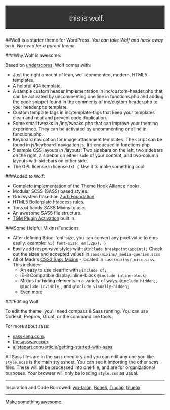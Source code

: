 ![wolf](images/readme-header.png)
===

##Wolf is a starter theme for WordPress.
*You can take Wolf and hack away on it. No need for a parent theme.*


###Why Wolf is awesome:

Based on [underscores](https://github.com/automattic/_s), Wolf comes with:

 * Just the right amount of lean, well-commented, modern, HTML5 templates.
 * A helpful 404 template.
 * A sample custom header implementation in inc/custom-header.php that can be activated by uncommenting one line in functions.php and adding the code snippet found in the comments of inc/custom header.php to your header.php template.
 * Custom template tags in inc/template-tags that keep your templates clean and neat and prevent code duplication.
 * Some small tweaks in /inc/tweaks.php that can improve your theming experience. They can be activated by uncommenting one line in functions.php.
 * Keyboard navigation for image attachment templates. The script can be found in js/keyboard-navigation.js. It’s enqueued in functions.php.
 * 5 sample CSS layouts in /layouts: Two sidebars on the left, two sidebars on the right, a sidebar on either side of your content, and two-column layouts with sidebars on either side.
 * The GPL license in license.txt. :) Use it to make something cool.


###Added to Wolf:

* Complete implementation of the [Theme Hook Alliance](https://github.com/zamoose/themehookalliance) hooks.
* Modular SCSS (SASS) based styles.
* Grid system based on [Zurb Foundation](http://foundation.zurb.com).
* HTML5 Boilerplate htaccess rules.
* Tons of handy SASS Mixins to use.
* An awesome SASS file structure.
* [TGM Plugin Activation](https://github.com/thomasgriffin/TGM-Plugin-Activation) built in.



###Some Helpful Mixins/Functions

 * After defining $doc-font-size, you can convert any pixel value to ems easily. example: ```h1{ font-size: em(32px); }```
 * Easily add responsive styles with: ```@include breakpoint($point);``` Check out the sizes and accepted values in ```sass/mixins/_media-queries.scss```
 * All of Madr's [CSS3 Sass Mixins](https://github.com/madr/css3-sass-mixins) - located in ```sass/mixins/_misc.scss```. This includes:
 	* An easy to use clearfix with ```@include cf;```
 	* IE-8 Compatible display:inline-block ```@include inline-block;```
 	* Mixins for hiding elements in a variety of ways. ```@include hidden;```, ```@include invisble;```, and ```@include visually-hidden;```
 	* [Even more](http://madr.github.io/css3-sass-mixins/)
 

###Editing Wolf

To edit the theme, you'll need compass & Sass running. You can use Codekit, Prepros, Grunt, or the command line tools.

For more about sass:
- [sass-lang.com](http://sass-lang.com/).
- [thesassway.com](http://thesassway.com/).
- [alistapart.com/article/getting-started-with-sass](http://alistapart.com/article/getting-started-with-sass).

All Sass files are in the `sass` directory and you can edit any one you like. `style.scss` is the main stylesheet. You can see it importing the other scss files. These will all be processed into one file, and are for organizational purposes. Your browser will only be loading `style.css` as usual.

 
---


Inspiration and Code Borrowed:
[wp-talon](https://github.com/dustyf/wp-talon), [Bones](http://themble.com/bones/), [Tincap](https://github.com/bradthomas127/tincap), [blueox](https://github.com/AaronHolbrook/blueox)

---


Make something awesome. 
